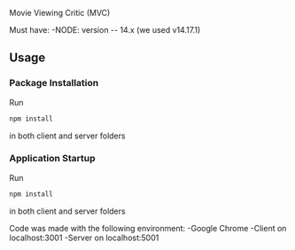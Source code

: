 Movie Viewing Critic (MVC)

Must have: 
-NODE: version -- 14.x (we used v14.17.1)

## Usage
### Package Installation
Run 
```bash
npm install
```
in both client and server folders

### Application Startup
Run
```bash
npm install
```
in both client and server folders

Code was made with the following environment:
-Google Chrome
-Client on localhost:3001
-Server on localhost:5001


